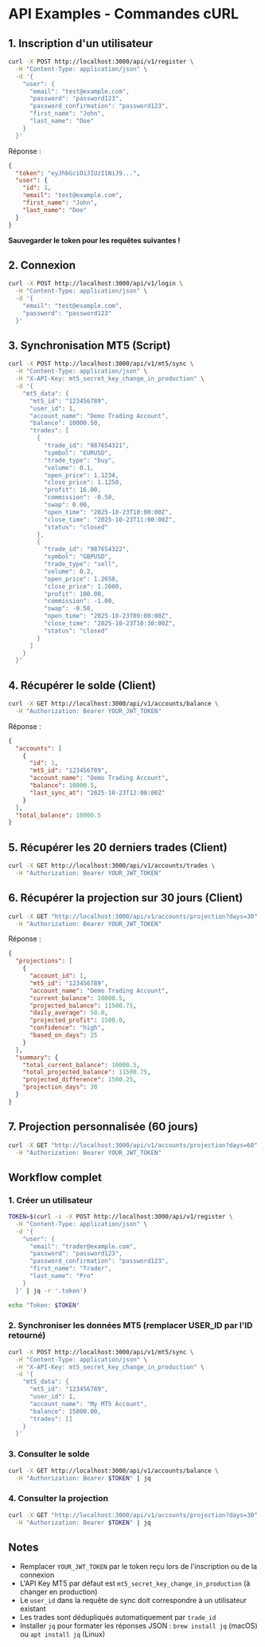 # API Examples - Commandes cURL

## 1. Inscription d'un utilisateur

```bash
curl -X POST http://localhost:3000/api/v1/register \
  -H "Content-Type: application/json" \
  -d '{
    "user": {
      "email": "test@example.com",
      "password": "password123",
      "password_confirmation": "password123",
      "first_name": "John",
      "last_name": "Doe"
    }
  }'
```

Réponse :

```json
{
  "token": "eyJhbGciOiJIUzI1NiJ9...",
  "user": {
    "id": 1,
    "email": "test@example.com",
    "first_name": "John",
    "last_name": "Doe"
  }
}
```

**Sauvegarder le token pour les requêtes suivantes !**

## 2. Connexion

```bash
curl -X POST http://localhost:3000/api/v1/login \
  -H "Content-Type: application/json" \
  -d '{
    "email": "test@example.com",
    "password": "password123"
  }'
```

## 3. Synchronisation MT5 (Script)

```bash
curl -X POST http://localhost:3000/api/v1/mt5/sync \
  -H "Content-Type: application/json" \
  -H "X-API-Key: mt5_secret_key_change_in_production" \
  -d '{
    "mt5_data": {
      "mt5_id": "123456789",
      "user_id": 1,
      "account_name": "Demo Trading Account",
      "balance": 10000.50,
      "trades": [
        {
          "trade_id": "987654321",
          "symbol": "EURUSD",
          "trade_type": "buy",
          "volume": 0.1,
          "open_price": 1.1234,
          "close_price": 1.1250,
          "profit": 16.00,
          "commission": -0.50,
          "swap": 0.00,
          "open_time": "2025-10-23T10:00:00Z",
          "close_time": "2025-10-23T11:00:00Z",
          "status": "closed"
        },
        {
          "trade_id": "987654322",
          "symbol": "GBPUSD",
          "trade_type": "sell",
          "volume": 0.2,
          "open_price": 1.2650,
          "close_price": 1.2600,
          "profit": 100.00,
          "commission": -1.00,
          "swap": -0.50,
          "open_time": "2025-10-23T09:00:00Z",
          "close_time": "2025-10-23T10:30:00Z",
          "status": "closed"
        }
      ]
    }
  }'
```

## 4. Récupérer le solde (Client)

```bash
curl -X GET http://localhost:3000/api/v1/accounts/balance \
  -H "Authorization: Bearer YOUR_JWT_TOKEN"
```

Réponse :

```json
{
  "accounts": [
    {
      "id": 1,
      "mt5_id": "123456789",
      "account_name": "Demo Trading Account",
      "balance": 10000.5,
      "last_sync_at": "2025-10-23T12:00:00Z"
    }
  ],
  "total_balance": 10000.5
}
```

## 5. Récupérer les 20 derniers trades (Client)

```bash
curl -X GET http://localhost:3000/api/v1/accounts/trades \
  -H "Authorization: Bearer YOUR_JWT_TOKEN"
```

## 6. Récupérer la projection sur 30 jours (Client)

```bash
curl -X GET "http://localhost:3000/api/v1/accounts/projection?days=30" \
  -H "Authorization: Bearer YOUR_JWT_TOKEN"
```

Réponse :

```json
{
  "projections": [
    {
      "account_id": 1,
      "mt5_id": "123456789",
      "account_name": "Demo Trading Account",
      "current_balance": 10000.5,
      "projected_balance": 11500.75,
      "daily_average": 50.0,
      "projected_profit": 1500.0,
      "confidence": "high",
      "based_on_days": 25
    }
  ],
  "summary": {
    "total_current_balance": 10000.5,
    "total_projected_balance": 11500.75,
    "projected_difference": 1500.25,
    "projection_days": 30
  }
}
```

## 7. Projection personnalisée (60 jours)

```bash
curl -X GET "http://localhost:3000/api/v1/accounts/projection?days=60" \
  -H "Authorization: Bearer YOUR_JWT_TOKEN"
```

## Workflow complet

### 1. Créer un utilisateur

```bash
TOKEN=$(curl -s -X POST http://localhost:3000/api/v1/register \
  -H "Content-Type: application/json" \
  -d '{
    "user": {
      "email": "trader@example.com",
      "password": "password123",
      "password_confirmation": "password123",
      "first_name": "Trader",
      "last_name": "Pro"
    }
  }' | jq -r '.token')

echo "Token: $TOKEN"
```

### 2. Synchroniser les données MT5 (remplacer USER_ID par l'ID retourné)

```bash
curl -X POST http://localhost:3000/api/v1/mt5/sync \
  -H "Content-Type: application/json" \
  -H "X-API-Key: mt5_secret_key_change_in_production" \
  -d '{
    "mt5_data": {
      "mt5_id": "123456789",
      "user_id": 1,
      "account_name": "My MT5 Account",
      "balance": 15000.00,
      "trades": []
    }
  }'
```

### 3. Consulter le solde

```bash
curl -X GET http://localhost:3000/api/v1/accounts/balance \
  -H "Authorization: Bearer $TOKEN" | jq
```

### 4. Consulter la projection

```bash
curl -X GET "http://localhost:3000/api/v1/accounts/projection?days=30" \
  -H "Authorization: Bearer $TOKEN" | jq
```

## Notes

- Remplacer `YOUR_JWT_TOKEN` par le token reçu lors de l'inscription ou de la connexion
- L'API Key MT5 par défaut est `mt5_secret_key_change_in_production` (à changer en production)
- Le `user_id` dans la requête de sync doit correspondre à un utilisateur existant
- Les trades sont dédupliqués automatiquement par `trade_id`
- Installer `jq` pour formater les réponses JSON : `brew install jq` (macOS) ou `apt install jq` (Linux)
